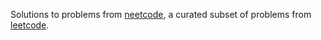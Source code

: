 Solutions to problems from [neetcode](https://neetcode.io), a curated subset of problems from [leetcode](https://leetcode.com/).

